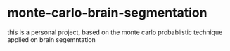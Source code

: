 # monte-carlo-brain-segmentation
this is a personal project, based on the monte carlo probablistic technique applied on brain segemntation
